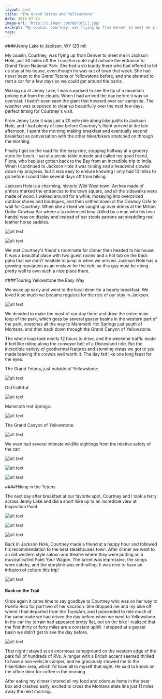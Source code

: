 ```yaml
---
layout: post
title: "The Grand Tetons and Yellowstone"
date: 2014-07-22
image-url: "http://i.imgur.com/Q6PutlLl.jpg"
excerpt: "My cousin, Courtney, was flying up from Denver to meet me in Jackson Hole, just 30 miles off the TransAm route right outside the entrance to Grand Teton National Park. She had a ski buddy there who had offered to let us stay at his house, even though he was out of town that week. She had never been to the Grand Tetons or Yellowstone before, and she planned to rent a car for a few days so we could get around the parks."
tags:
---
```


####Jenny Lake to Jackson, WY (20 mi)

My cousin, Courtney, was flying up from Denver to meet me in Jackson Hole, just 30 miles off the TransAm route right outside the entrance to Grand Teton National Park. She had a ski buddy there who had offered to let us stay at his house, even though he was out of town that week. She had never been to the Grand Tetons or Yellowstone before, and she planned to rent a car for a few days so we could get around the parks.

Waking up at Jenny Lake, I was surprised to see the tip of a mountain poking out from the clouds. When I had arrived the day before it was so overcast, I hadn't even seen the giant that hovered over our campsite. The weather was supposed to clear up beautifully over the next few days, perfect timing for Courtney's visit.

From Jenny Lake it was just a 20 mile ride along bike paths to Jackson Hole, and I had plenty of time before Courtney's flight arrived in the late afternoon. I spent the morning making breakfast and eventually second breakfast as conversation with the other hiker/bikers stretched on through the morning.

Finally I got on the road for the easy ride, stopping halfway at a grocery store for lunch. I sat at a picnic table outside and called my good friend, Fiona, who had just gotten back to the Bay from an incredible trip to India. When I continued to Jackson Hole it was raining and a headwind slowed down my progress, but it was easy to endure knowing I only had 10 miles to go before I could take several days off from biking.

Jackson Hole is a charming, historic Wild West town. Arches made of antlers marked the entrances to the town square, and all the sidewalks were made of wood. I walked around for a while, moseying into overpriced outdoor stores and boutiques, and then settled down at the Cowboy Cafe to wait for Courtney. When she arrived we caught up over drinks at the Million Dollar Cowboy Bar where a taxodermied bear (killed by a man with his bear hands) was on display and instead of bar stools patrons sat straddling real leather horse saddles.

![alt text](http://i.imgur.com/2VvqrtYl.jpg "Million Dollar Cowboy Bar")

![alt text](http://i.imgur.com/8ddLX3Rl.jpg "Million Dollar Cowboy Bar")

We met Courtney's friend's roommate for dinner then headed to his house. It was a beautiful place with two guest rooms and a hot tub on the back patio that we didn't hesitate to jump in when we arrived. Jackson Hole has a growing reputation as an enclave for the rich, so this guy must be doing pretty well to own such a nice place there. 

####Touring Yellowstone the Easy Way

We woke up early and went to the local diner for a hearty breakfast. We loved it so much we became regulars for the rest of our stay in Jackson.

![alt text](http://i.imgur.com/RZMU527l.jpg "Big breakfast")

We decided to make the most of our day there and drive the entire main loop of the park, which goes by several geyser basins in the western part of the park, stretches all the way to Mammoth Hot Springs just south of Montana, and then back down through the Grand Canyon of Yellowstone.

The whole loop took nearly 12 hours to drive, and the weekend traffic made it feel like riding along the conveyor belt of a Disneyland ride. But the incredible variety of geothermal features and stunning vistas we got to see made braving the crowds well worth it. The day felt like one long feast for the eyes.

The Grand Tetons, just outside of Yellowstone:

![alt text](http://i.imgur.com/2S9Z4M7l.jpg "Grand Tetons")

Old Faithful:

![alt text](http://i.imgur.com/C7QTqbYl.jpg "Old Faithful")

Mammoth Hot Springs:

![alt text](http://i.imgur.com/EZNUOK0l.jpg "Mammoth Hot Springs")

The Grand Canyon of Yellowstone:

![alt text](http://i.imgur.com/qM8i5Ml.png "Grand Canyon of Yellowstone")

We even had several intimate wildlife sightings from the relative safety of the car:

![alt text](http://i.imgur.com/b2GLsKUl.jpg "Grizzy bear")

![alt text](http://i.imgur.com/21gFobtl.jpg "Bison")

![alt text](http://i.imgur.com/uVvFi7tl.jpg "Elk")

####Hiking in the Tetons

The next day after breakfast at our favorite spot, Courtney and I took a ferry across Jenny Lake and did a short hike up to an incredible view at Inspiration Point. 

![alt text](http://i.imgur.com/6WBOsNRl.jpg "Ferry across Jenny Lake")

![alt text](http://i.imgur.com/1gdjrBsl.jpg "Inspiration Point hike")

![alt text](http://i.imgur.com/yzdbPl3l.jpg "Inspiration Point")

Back in Jackson Hole, Courtney made a friend at a happy hour and followed his recommendation to the best steakhouses town. After dinner we went to an old western style saloon and theatre where they were putting on a musical called Paint Your Wagon. The talent was impressive, the songs were catchy, and the storyline was enthralling. It was nice to have an infusion of culture this trip!

![alt text](http://i.imgur.com/mDvZ7xjl.jpg "Paint Your Wagon")

#### Back on the Trail

Once again it came time to say goodbye to Courtney who was on her way to Puerto Rico for part two of her vacation. She dropped me and my bike off where I had departed from the TransAm, and I proceeded to ride much of the same route we had driven the day before when we went to Yellowstone. In the car the terrain had appeared pretty flat, but on the bike I realized that the first thirty or forty miles are a constant uphill. I stopped at a geyser basin we didn't get to see the day before.

![alt text](http://i.imgur.com/cwYZmvul.jpg "Geyser basin")

That night I stayed at an enormous campground on the western edge of the park full of hundreds of RVs. A ranger with a British accent seemed thrilled to have a non-vehicle camper, and he graciously showed me to the hiker/biker area, which I'd have all to myself that night. He said to knock on the office door for coffee in the morning.

After eating my dinner I stored all my food and odorous items in the bear box and crashed early, excited to cross the Montana state line just 11 miles away the next morning.

